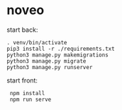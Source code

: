 # noveo
start back:
```
. venv/bin/activate
pip3 install -r ./requirements.txt
python3 manage.py makemigrations
python3 manage.py migrate
python3 manage.py runserver
```

start front: 
```
 npm install
 npm run serve
```
